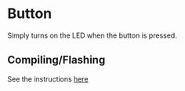 # Button

Simply turns on the LED when the button is pressed.

## Compiling/Flashing
See the instructions [here](../README.md)